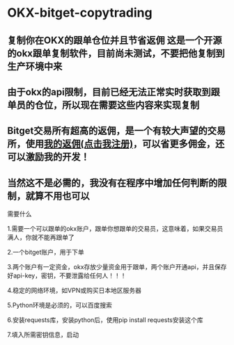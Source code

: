 # OKX-bitget-copytrading
复制你在OKX的跟单仓位并且节省返佣
这是一个开源的okx跟单复制软件，目前尚未测试，不要把他复制到生产环境中来
---
由于okx的api限制，目前已经无法正常实时获取到跟单员的仓位，所以现在需要这些内容来实现复制
---
Bitget交易所有超高的返佣，是一个有较大声望的交易所，使用[我的返佣(点击我注册)](https://partner.bitget.fit/bg/WJ9TDV)，可以省更多佣金，还可以激励我的开发！
---
当然这不是必需的，我没有在程序中增加任何判断的限制，就算不用也可以
---

需要什么

1.需要一个可以跟单的okx账户，跟单你想跟单的交易员，这意味着，如果交易员满人，你就不能再跟单了

2.一个bitget账户，用于下单

3.两个账户有一定资金，okx存放少量资金用于跟单，两个账户开通api，并且保存好api-key，密钥，不要泄露给任何人！！！

4.稳定的网络环境，如VPN或购买日本地区服务器

5.Python环境是必须的，可以百度搜索

6.安装requests库，安装python后，使用pip install requests安装这个库 

7.填入所需密钥信息，启动
